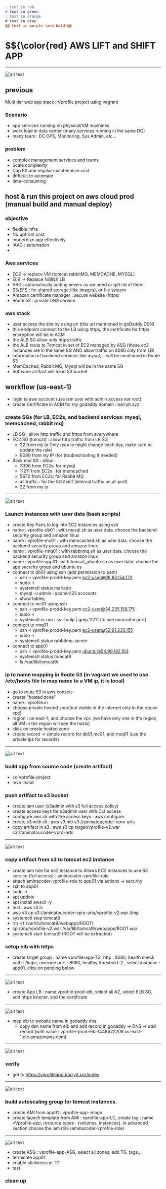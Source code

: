 ```diff
- text in red
+ text in green
! text in orange
# text in gray
@@ text in purple (and bold)@@
```

# $${\color{red} AWS LIFT and SHIFT APP
***
![alt text](https://github.com/AminaB/devops/blob/master/full_devops/aws/webpagelogin_with_domain_name.png)
## previous 
Multi tier web app stack : Vprofile project using vagrant
### Scenario
- app services running on physical/VM machines
- work load in data center (many services running in the same DC)
- many team : DC OPS, Monitoring, Sys Admin, etc...

### problem 
- complex management services and teams 
- Scale complexity
- Cap EX and regular maintenance cost
- difficult to automate
- time-consuming

## host & run this project on aws cloud prod (manual build and manual deploy)

### objective
- flexible infra
- No upfront cost
- modernize app effectively
- IAAC : automation
- 
### Aws services
- EC2 -> replace VM (tomcat rabbitMQ, MEMCACHE, MYSQL)
- ELB -> Replace NGINX LB
- ASG : automatically adding severs as we need or get rid of them
- S3/EFS : for shared storage (like images), or file system
- Amazon certificate manager : secure website (https) 
- Route 53 : private DNS service

### aws stack
- user access the site by using url (this url mentioned in goDaddy DSN)
- this endpoint connect to the LB using https, the certificate for https encryption will be in ACM
- the ALB SG allow only https traffic
- the ALB route to Tomcat in set of EC2 managed by ASG (these ec2 instances are in the same SG AND allow traffic on 8080 only from LB)
- information of backend services like mysql,... will be mentioned in Route 53
- MemCached, Rabbit MQ, Mysql will be in the same SG
- Software artifact will be in S3 bucket

## workflow (us-east-1)
- login to aws account (use iam user with admin access not root)
- create Certificate in ACM for my godaddy domain : barryit.xyz
### create SGs (for LB, EC2s, and backend services: mysql, memcached, rabbit mq)
- LB SG  : allow http traffic and https from everywhere
- EC2 SG (tomcat) : allow http traffic from LB SG
    - 22 from my Ip Only (you ip might change each day, make sure to update the rule)
    - 8080 from my IP (for troubleshooting if needed)
- Back end SG : allow :
    - 3306 from EC2s: for mysql 
    - 11211 from EC2s : for memcached
    - 5672 from EC2s: for Rabbit MQ
    - all traffic : for the SG itself (internal traffic on all port)
    - 22 from my ip
***
![alt text](https://github.com/AminaB/devops/blob/master/full_devops/aws/SGs.png)
### Launch instances with user data (bash scripts)
- create Key Pairs to log into EC2 instances using ssh
- name : vprofile-db01 : with mysql.sh as user data. choose the backend security group and amazon linux
- name : vprofile-mc01 : with memcached.sh as user data. choose the backend security group and amazon linux
- name : vprofile-rmq01 : with rabbitmq.sh as user data. choose the backend security group and amazon linux
- name : vprofile-app01 : with tomcat_ubuntu.sh as user data. choose the app security group and ubuntu os
- connect to db01 using ssh (add permission to.pem)
    - ssh -i vprofile-prodd-key.pem ec2-user@98.83.154.170
    - sudo -i
    - systemctl status mariadb
    - mysql -u admin -padmin123 accounts
    - show tables;
- connect to mc01 using ssh
    - ssh -i vprofile-prodd-key.pem ec2-user@34.235.158.175
    - sudo -i
    - systemctl or run :  ss -tunlp | grep 11211 (to see mmcache port)
- connect to rmq01
    - ssh -i vprofile-prodd-key.pem ec2-user@52.91.236.155
    - sudo -i
    - systemctl status rabbitmq-server
- connect to app01
  - ssh -i vprofile-prodd-key.pem ubuntu@54.90.182.183
  - systemctl status tomcat9
  -  ls /var/lib/tomcat9/

### ip to name mapping in Route 53 (in vagrant we used to use /etc/hosts file to map name to a VM ip, it is local) 
- go to route 53 in aws console
- create "hosted zone"
- name : vprofile.in
- choose private hosted zone(not visible in the internet only in the region vpc)
- region : us-east-1, and choose the vpc (we have only one in the region, all VM in the region will see the hosts)
- click on create hosted zone
- create record -> simple record for db01,mc01, and rmq01 (use the private ips for records)
***
![alt text](https://github.com/AminaB/devops/blob/master/full_devops/aws/route53HostedZone.png)

### build app from source code (create artifact)
- cd vprofile-project
- mvn install
### push artifact to s3 bucket
- create iam user (s3admin with s3 full access policy)
- create access keys for s3admin user with CLI access
- configure aws cli with the access keys : aws configure
- create s3 with cli : aws s3 mb s3://aminatoucoder-vpro-arts
- copy artifact in s3 :  aws s3 cp target/vprofile-v2.war s3://aminatoucoder-vpro-arts
***
![alt text](https://github.com/AminaB/devops/blob/master/full_devops/aws/s3.png)
### copy artifact from s3 to tomcat ec2 instance
- create iam role for ec2 instance to Allows EC2 instances to use S3 service (full access) : aminacoder-vprofile-role
- attach aminacoder-vprofile-role to app01 via actions -> security
- ssh to app01
- sudo -i
- apt update
- apt install awscli -y
- test : aws s3 ls
- aws s3 cp s3://aminatoucoder-vpro-arts/vprofile-v2.war /tmp
- systemctl stop tomcat9
- rm -rf /var/lib/tomcat9/webapps/ROOT/
- cp /tmp/vprofile-v2.war /var/lib/tomcat9/webapps/ROOT.war
- systemctl start tomcat9 (ROOT will be extracted)
### setup elb with https
- create target group : name vprofile-app-TG, http : 8080, health check path : /login, override port : 8080, healthy threshold :2 , select instance : app01, click on pending below
***
![alt text](https://github.com/AminaB/devops/blob/master/full_devops/aws/paas/TG.png)
- create App LB : name vprofile-prod-elb, select all AZ, select  ELB SG, add https listener, and the certificate
***
![alt text](https://github.com/AminaB/devops/blob/master/full_devops/aws/LB.png)
- map elb to website name in godaddy dns
  - copy dsn name from elb and add record in godaddy -> DNS -> add record (with value : vprofile-prod-elb-1448622209.us-east-1.elb.amazonaws.com)
***
![alt text](https://github.com/AminaB/devops/blob/master/full_devops/aws/paas/domain.png)
### verify
- got to  https://vprofileapp.barryit.xyz/index
***
![alt text](https://github.com/AminaB/devops/blob/master/full_devops/aws/webpagelogin_with_domain_name.png)
### build autoscaling group for tomcat instances.
- create AMI from app01 : vprofile-app-image
- create launch template from AMI : vprofile-app-LC, create tag : name =Vprofile-app, resource types : {volumes, instances}. in advanced section choose the iam role (aminacoder-vprofile-role)
***
![alt text](https://github.com/AminaB/devops/blob/master/full_devops/aws/LT.png)
- create ASG : vprofile-app-ASG, select all zones, add TG, tags,...
- terminate app01
- enable stickiness in TG
- test

### clean up
